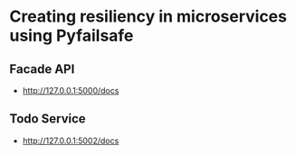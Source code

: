 # Creating resiliency in microservices using Pyfailsafe

## Facade API

- http://127.0.0.1:5000/docs

## Todo Service

- http://127.0.0.1:5002/docs
